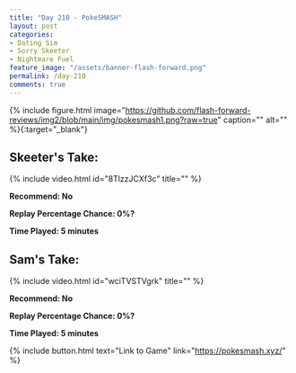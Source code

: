 ```yaml
---
title: "Day 210 - PokeSMASH"
layout: post
categories:
- Dating Sim
- Sorry Skeeter
- Nightmare Fuel
feature_image: "/assets/banner-flash-forward.png"
permalink: /day-210
comments: true
---
```


{% include figure.html image="https://github.com/flash-forward-reviews/img2/blob/main/img/pokesmash1.png?raw=true" caption="" alt="" %}{:target="_blank"}
 
## Skeeter's Take:

{% include video.html id="8TlzzJCXf3c" title="" %}

**Recommend: No**

**Replay Percentage Chance: 0%?**

**Time Played: 5 minutes** 

## Sam's Take:

{% include video.html id="wciTVSTVgrk" title="" %}

**Recommend: No**

**Replay Percentage Chance: 0%?**

**Time Played: 5 minutes** 

{% include button.html text="Link to Game" link="https://pokesmash.xyz/" %}